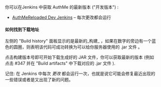 你可以在Jenkins 中获取 AuthMe 的最新版本 ("开发版本") :

- [AuthMeReloaded Dev Jenkins](http://ci.xephi.fr/job/AuthMeReloaded/) – 每次更改都会运行

#### 如何找到下载地址
左侧的 "Build history" 面板显示的是最新的_构建_ ，如果在数字的旁边有一个蓝色的圆圈，则表明该代码可成功转换为可以给你服务器使用的 .jar 文件 。

点击构建版本号即可开始下载生成好的 JAR 文件，你可以获取最新的版本 (例如 点击 #347 并在 "Build artifacts" 中下载对应的 .jar 文件 ).

记住: 在 Jenkins 中每次 _更改_ 都会运行一次，也就是说它可能会修复最近出现的一些错误或者是又出现了新的问题。


